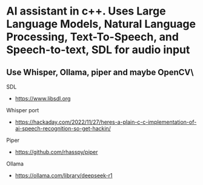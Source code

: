 
# AI assistant in c++. Uses Large Language Models, Natural Language Processing, Text-To-Speech, and Speech-to-text, SDL for audio input

## Use Whisper, Ollama, piper and maybe OpenCV\

SDL
 - https://www.libsdl.org

Whisper port
 - https://hackaday.com/2022/11/27/heres-a-plain-c-c-implementation-of-ai-speech-recognition-so-get-hackin/

Piper
 - https://github.com/rhasspy/piper

Ollama
 - https://ollama.com/library/deepseek-r1
